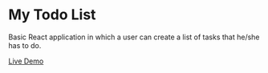 #  My Todo List

Basic React application in which a user can create a list of tasks that he/she has to do.

[Live Demo](https://each-todo-list.netlify.app/)